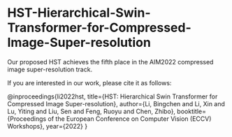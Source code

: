 # HST-Hierarchical-Swin-Transformer-for-Compressed-Image-Super-resolution


Our proposed HST achieves the fifth place in the AIM2022 compressed image super-resolution track.

If you are interested in our work, please cite it as follows:

@inproceedings{li2022hst, 
title={HST: Hierarchical Swin Transformer for Compressed Image Super-resolution},
   author={Li, Bingchen and Li, Xin and Lu, Yiting and Liu, Sen and Feng, Ruoyu and Chen, Zhibo},
   booktitle={Proceedings of the European Conference on Computer Vision 
(ECCV) Workshops}, 
   year={2022} 
}

